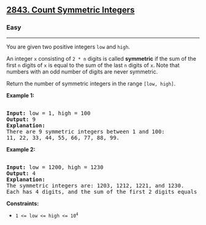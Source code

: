 ### <h2><a href="https://leetcode.com/problems/count-symmetric-integers/">2843. Count Symmetric Integers</a></h2>  
<h3>Easy</h3>  
<hr>  
<div>  
<p>You are given two positive integers <code>low</code> and <code>high</code>.</p>  

<p>An integer <code>x</code> consisting of <code>2 * n</code> digits is called <strong>symmetric</strong> if the sum of the first <code>n</code> digits of <code>x</code> is equal to the sum of the last <code>n</code> digits of <code>x</code>. Note that numbers with an odd number of digits are never symmetric.</p>  

<p>Return the number of symmetric integers in the range <code>[low, high]</code>.</p>  

<p><strong>Example 1:</strong></p>  
<pre>  
<strong>Input:</strong> low = 1, high = 100  
<strong>Output:</strong> 9  
<strong>Explanation:</strong>  
There are 9 symmetric integers between 1 and 100:  
11, 22, 33, 44, 55, 66, 77, 88, 99.  
</pre>  

<p><strong>Example 2:</strong></p>  
<pre>  
<strong>Input:</strong> low = 1200, high = 1230  
<strong>Output:</strong> 4  
<strong>Explanation:</strong>  
The symmetric integers are: 1203, 1212, 1221, and 1230.  
Each has 4 digits, and the sum of the first 2 digits equals the sum of the last 2.  
</pre>  

<p><strong>Constraints:</strong></p>  
<ul>  
<li><code>1 <= low <= high <= 10<sup>4</sup></code></li>  
</ul>  
</div>
